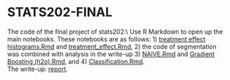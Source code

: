 # STATS202-FINAL
The code of the final project of stats202:\\
Use R Markdown to open up the main notebooks. These notebooks are as follows: 1) [treatment effect histograms.Rmd](https://github.com/Alisaww/STATS202-FINAL/blob/main/treatment-effect/treatment%20effect%20histograms.Rmd) and [treatment_effect.Rmd](https://github.com/Alisaww/STATS202-FINAL/blob/main/treatment-effect/treatment_effect.Rmd), 2) the code of segmentation was combined with analysis in the write-up 3) [NAIVE.Rmd](https://github.com/Alisaww/STATS202-FINAL/blob/main/forecasting/NAIVE.Rmd) and [Gradient Boosting (h2o).Rmd](https://github.com/Alisaww/STATS202-FINAL/blob/main/forecasting/Gradient%20Boosting%20(h2o).Rmd), and 4) [Classification.Rmd](https://github.com/Alisaww/STATS202-FINAL/blob/main/classification/Classification.Rmd).          
         The write-up: [report](https://github.com/Alisaww/STATS202-FINAL/blob/main/finalreport.pdf).
